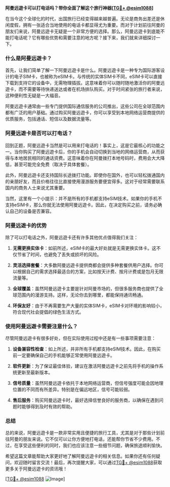 **阿曼远遊卡可以打电话吗？带你全面了解这个旅行神器[[TG💪+ @esim1088](https://t.me/s/esim1088)]**

在当今这个全球化的时代，出国旅行已经变得越来越普遍。无论是商务出差还是休闲度假，拥有一张适合当地使用的电话卡都显得尤为重要。而对于计划前往阿曼的朋友们来说，阿曼远遊卡无疑是一个非常方便的选择。那么，阿曼远遊卡到底能不能打电话呢？它有哪些优势和需要注意的地方呢？接下来，我们就来详细探讨一下。

### 什么是阿曼远遊卡？

首先，让我们简单了解一下阿曼远遊卡是什么。阿曼远遊卡是一种专为国际游客设计的电子SIM卡，也被称为eSIM卡。与传统的实体SIM卡不同，eSIM卡可以直接下载到支持它的设备中，无需物理插拔。这意味着你可以随时随地激活你的阿曼远遊卡，而不需要等待快递送达或者在机场排队购买。对于时间紧张的旅行者来说，这种便利性无疑是一大福音。

阿曼远遊卡通常由一些专门提供国际通信服务的公司推出，这些公司在全球范围内都有广泛的用户基础。通过购买阿曼远遊卡，你可以享受到本地网络运营商提供的优质服务，包括通话、短信以及数据流量等。

### 阿曼远遊卡是否可以打电话？

回到正题，阿曼远遊卡当然是可以用来打电话的！事实上，这是它最核心的功能之一。当你购买了阿曼远遊卡后，你的手机会自动切换到当地的网络运营商，从而获得与本地居民相同的通话资费。这意味着你在阿曼拨打本地号码时，费用会大大降低，甚至可能完全免费（取决于具体套餐）。

此外，阿曼远遊卡还支持国际长途拨打功能。即使你在国外，也可以轻松拨通国内的亲朋好友，而且价格往往比直接使用漫游服务要便宜得多。这对于经常需要联系国内的商务人士来说尤其重要。

当然，这里有一个小提示：并不是所有的手机都支持eSIM技术。如果你的手机不支持eSIM卡，那么你就无法使用阿曼远遊卡。因此，在决定购买之前，请务必确认自己的设备是否兼容。

### 阿曼远遊卡的优势

除了可以打电话之外，阿曼远遊卡还有许多其他优点值得我们关注：

1. **无需更换实体卡**：如前所述，eSIM卡的最大好处就是无需更换实体卡。这不仅节省了时间，也避免了丢失或损坏的风险。
   
2. **灵活选择套餐**：大多数阿曼远遊卡提供商都会提供多种套餐供用户选择。你可以根据自己的需求选择最适合的方案，比如按天计费、按月计费或是包月无限流量等。

3. **全球覆盖**：虽然阿曼远遊卡主要是针对阿曼市场的，但很多服务商也提供了全球范围内的漫游支持。这样，无论你去到哪里，都能保持通讯畅通。

4. **环保友好**：由于不再需要生产大量的实体SIM卡，eSIM卡对环境的影响较小，符合现代社会提倡的绿色生活方式。

### 使用阿曼远遊卡需要注意什么？

尽管阿曼远遊卡有很多好处，但在实际使用过程中还是有一些事项需要注意：

1. **设备兼容性检查**：如上所述，并非所有手机都支持eSIM技术。因此，在购买前一定要确保自己的手机能够正常使用阿曼远遊卡。

2. **软件更新**：为了保证最佳体验，建议在激活阿曼远遊卡之前先将手机的操作系统更新至最新版本。

3. **信号质量**：虽然阿曼远遊卡依托于本地网络运营商，但信号强度可能会因地理位置的不同而有所差异。特别是在偏远地区，信号可能较弱。

4. **售后服务**：购买阿曼远遊卡时，最好选择信誉良好的服务商，以确保在遇到问题时能够得到及时有效的帮助。

### 总结

总的来说，阿曼远遊卡是一款非常实用且便捷的旅行工具，尤其是对于那些计划前往阿曼的朋友来说。它不仅可以让你方便地打电话，还能帮你节省不少费用。不过，在享受这些便利的同时，我们也应该注意一些细节问题，确保旅途顺利愉快。

希望这篇文章能帮助大家更好地了解阿曼远遊卡的相关信息。如果你还有任何疑问，欢迎随时留言交流！最后，再次提醒大家，可以通过[TG💪+ @esim1088](https://t.me/s/esim1088)获取更多关于阿曼远遊卡的资讯哦！

[[TG💪+ @esim1088](https://t.me/s/esim1088) ![Image](https://i.postimg.cc/4NQfJmqS/Snipaste-2025-05-13-00-14-12.png)]